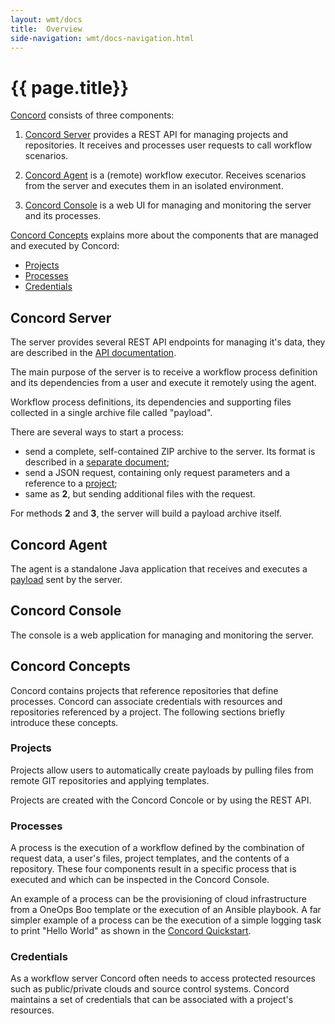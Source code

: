 ```yaml
---
layout: wmt/docs
title:  Overview
side-navigation: wmt/docs-navigation.html
---
```


# {{ page.title}} 

[Concord](../about.html) consists of three components:

1. [Concord Server](#concord-server) provides a REST API for managing
projects and repositories. It receives and processes user requests
to call workflow scenarios.

2. [Concord Agent](#concord-agent) is a (remote) workflow executor. Receives
scenarios from the server and executes them in an isolated
environment.

3. [Concord Console](#concord-console) is a web UI for managing and
monitoring the server and its processes.


[Concord Concepts](#concord-concepts) explains more about the components that
are managed and executed by Concord:

- [Projects](#projects)
- [Processes](#processes)
- [Credentials](#credentials)

## Concord Server

The server provides several REST API endpoints for managing it's
data, they are described in the [API documentation](../api/index.html).

The main purpose of the server is to receive a workflow process
definition and its dependencies from a user and execute it remotely
using the agent.

Workflow process definitions, its dependencies and supporting files
collected in a single archive file called "payload".

There are several ways to start a process:

- send a complete, self-contained ZIP archive to the server. Its
format is described in a
[separate document](./processes.html#payload-format);
- send a JSON request, containing only request parameters and a
reference to a [project](#project);
- same as **2**, but sending additional files with the request.

For methods **2** and **3**, the server will build a payload archive
itself.


## Concord Agent

The agent is a standalone Java application that receives and executes
a [payload](#payload) sent by the server.


## Concord Console

The console is a web application for managing and monitoring the
server.

## Concord Concepts

Concord contains projects that reference repositories that define
processes.  Concord can associate credentials with resources
and repositories referenced by a project.  The following sections
briefly introduce these concepts.

### Projects

Projects allow users to automatically create payloads by pulling
files from remote GIT repositories and applying templates.

Projects are created with the Concord Concole or by using the REST API.

### Processes

A process is the execution of a workflow defined by the combination
of request data, a user's files, project templates, and the contents
of a repository.  These four components result in a specific process
that is executed and which can be inspected in the Concord Console.

An example of a process can be the provisioning of cloud
infrastructure from a OneOps Boo template or the execution of an Ansible
playbook. A far simpler example of a process can be the execution of
a simple logging task to print "Hello World" as shown in the
[Concord Quickstart](./quickstart.html).

### Credentials

As a workflow server Concord often needs to access protected
resources such as public/private clouds and source control systems.
Concord maintains a set of credentials that can be associated with a
project's resources.
